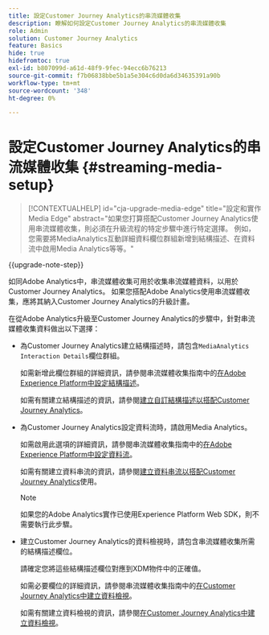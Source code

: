 ```yaml
---
title: 設定Customer Journey Analytics的串流媒體收集
description: 瞭解如何設定Customer Journey Analytics的串流媒體收集
role: Admin
solution: Customer Journey Analytics
feature: Basics
hide: true
hidefromtoc: true
exl-id: b807099d-a61d-48f9-9fec-94ecc6b76213
source-git-commit: f7b06838bbe5b1a5e304c6d0da6d34635391a90b
workflow-type: tm+mt
source-wordcount: '348'
ht-degree: 0%

---
```


# 設定Customer Journey Analytics的串流媒體收集 {#streaming-media-setup}

<!-- markdownlint-disable MD034 -->

>[!CONTEXTUALHELP]
>id="cja-upgrade-media-edge"
>title="設定和實作Media Edge"
>abstract="如果您打算搭配Customer Journey Analytics使用串流媒體收集，則必須在升級流程的特定步驟中進行特定選擇。 例如，您需要將MediaAnalytics互動詳細資料欄位群組新增到結構描述、在資料流中啟用Media Analytics等等。"

<!-- markdownlint-enable MD034 -->

{{upgrade-note-step}}

如同Adobe Analytics中，串流媒體收集可用於收集串流媒體資料，以用於Customer Journey Analytics。 如果您搭配Adobe Analytics使用串流媒體收集，應將其納入Customer Journey Analytics的升級計畫。

在從Adobe Analytics升級至Customer Journey Analytics的步驟中，針對串流媒體收集資料做出以下選擇：

* 為Customer Journey Analytics建立結構描述時，請包含`MediaAnalytics Interaction Details`欄位群組。

  如需新增此欄位群組的詳細資訊，請參閱串流媒體收集指南中的[在Adobe Experience Platform中設定結構描述](https://experienceleague.adobe.com/en/docs/media-analytics/using/implementation/edge-recommended/media-edge-sdk/implementation-edge#set-up-the-schema-in-adobe-experience-platform)。

  如需有關建立結構描述的資訊，請參閱[建立自訂結構描述以搭配Customer Journey Analytics](/help/getting-started/cja-upgrade/cja-upgrade-schema-create.md)。

* 為Customer Journey Analytics設定資料流時，請啟用Media Analytics。

  如需啟用此選項的詳細資訊，請參閱串流媒體收集指南中的[在Adobe Experience Platform中設定資料流](https://experienceleague.adobe.com/en/docs/media-analytics/using/implementation/edge-recommended/media-edge-sdk/implementation-edge#configure-a-datastream-in-adobe-experience-platform)。

  如需有關建立資料串流的資訊，請參閱[建立資料串流以搭配Customer Journey Analytics](/help/getting-started/cja-upgrade/cja-upgrade-datastream.md)使用。

  >[!NOTE]
  >
  >如果您的Adobe Analytics實作已使用Experience Platform Web SDK，則不需要執行此步驟。

* 建立Customer Journey Analytics的資料檢視時，請包含串流媒體收集所需的結構描述欄位。

  請確定您將這些結構描述欄位對應到XDM物件中的正確值。

  如需必要欄位的詳細資訊，請參閱串流媒體收集指南中的[在Customer Journey Analytics中建立資料檢視](/help/getting-started/cja-upgrade/cja-upgrade-dataview.md)。

  如需有關建立資料檢視的資訊，請參閱[在Customer Journey Analytics中建立資料檢視](/help/getting-started/cja-upgrade/cja-upgrade-dataview.md)。

<!--

------------------

The steps for implementing the Streaming Media Collection in Customer Journey Analytics differ depending on your current Streaming Media Collection implementation in Adobe Analytics. 

Streaming Media Collection can be implemented in Adobe Analytics in either of the following ways:

* [Edge Network implementations for the Streaming Media Collection](#edge-network-implementations)

* [Adobe Analytics-only implementations for the Streaming Media Collection](#adobe-analytics-only-implementations)

For more information about the differences between these implementation methods, see [Implement the Streaming Media Collection](https://experienceleague.adobe.com/en/docs/media-analytics/using/implementation/overview) in the Streaming Media Collection Guide.

## Edge Network implementations for the Streaming Media Collection

If the Streaming Media Collection is [implemented using the Edge Network in your Adobe Analytics implementation](https://experienceleague.adobe.com/en/docs/media-analytics/using/implementation/overview#edge-implementation-methods), this means that some steps that are required to upgrade the Streaming Media Collection to Customer Journey Analytics have already been completed as part of your Adobe Analytics implementation. Following are the completed steps:

* [Set up the schema in Adobe Experience Platform](https://experienceleague.adobe.com/en/docs/media-analytics/using/implementation/edge-recommended/media-edge-sdk/implementation-edge#set-up-the-schema-in-adobe-experience-platform)

* [Create a dataset in Adobe Experience Platform](https://experienceleague.adobe.com/en/docs/media-analytics/using/implementation/edge-recommended/media-edge-sdk/implementation-edge#create-a-dataset-in-adobe-experience-platform)

* [Configure a datastream in Adobe Experience Platform](https://experienceleague.adobe.com/en/docs/media-analytics/using/implementation/edge-recommended/media-edge-sdk/implementation-edge#configure-a-datastream-in-adobe-experience-platform)

The following additional steps need to be completed as part of the upgrade to Customer Journey Analytics:

>[!NOTE]
>
>As you complete the Customer Journey Analytics upgrade steps, make sure you use the schema, dataset, and datastream from your Streaming Media Collection implementation in Adobe Analytics.

* [Create a connection in Customer Journey Analytics](/help/getting-started/cja-upgrade/cja-upgrade-connection.md)

* [Create a data view in Customer Journey Analytics](/help/getting-started/cja-upgrade/cja-upgrade-dataview.md)


## Adobe Analytics-only implementations for the Streaming Media Collection

If the Streaming Media Collection is [implemented using an Adobe Analytics-only implementation in your Adobe Analytics environment](https://experienceleague.adobe.com/en/docs/media-analytics/using/implementation/overview#adobe-analytics-only-implementation-methods), this means that Streaming Media data is not yet going to Edge Network. 

As you create the schema, dataset, datastream, connection, and data view as part of your upgrade from Adobe Analytics to Customer Journey Analytics, make the following selections to account for Streaming Media Collection data:

* When creating the schema for Customer Journey Analytics, include the `MediaAnalytics Interaction Details` field group.

  For more information about adding this field group, see [Set up the schema in Adobe Experience Platform](https://experienceleague.adobe.com/en/docs/media-analytics/using/implementation/edge-recommended/media-edge-sdk/implementation-edge#set-up-the-schema-in-adobe-experience-platform) in the Streaming Media Collection Guide.

  For information about creating the schema, see [Create a custom schema to use with Customer Journey Analytics](/help/getting-started/cja-upgrade/cja-upgrade-schema-create.md).

* When configuring the datastream for Customer Journey Analytics, enable Media Analytics. 

  For more information about enabling this option, see [Configure a datastream in Adobe Experience Platform](https://experienceleague.adobe.com/en/docs/media-analytics/using/implementation/edge-recommended/media-edge-sdk/implementation-edge#configure-a-datastream-in-adobe-experience-platform) in the Streaming Media Collection Guide.

  For information about creating the datastream, see [Create a datastream to use with Customer Journey Analytics](/help/getting-started/cja-upgrade/cja-upgrade-datastream.md).

* When creating a data view for Customer Journey Analytics, include the required schema fields for the Streaming Media Collection.

  Make sure you map these schema fieldds to the correct values in the XDM object.

  For more information about the required fields, see [Create a data view in Customer Journey Analytics](/help/getting-started/cja-upgrade/cja-upgrade-dataview.md) in the Streaming Media Collection Guide.

  For information about creating the data view, see [Create a data view in Customer Journey Analytics](/help/getting-started/cja-upgrade/cja-upgrade-dataview.md).

  -->
